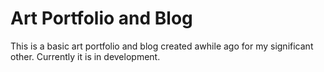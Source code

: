 # Art Portfolio and Blog
This is a basic art portfolio and blog created awhile ago for my significant other. Currently it is in development.
